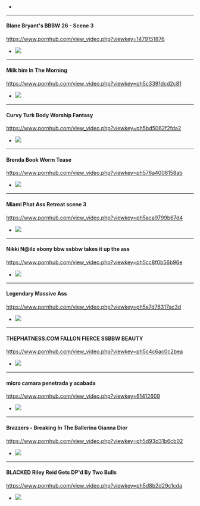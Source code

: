 #### 

- ![]()
---
#### Blane Bryant's BBBW 26 - Scene 3
https://www.pornhub.com/view_video.php?viewkey=1479151876
- ![](https://ci.phncdn.com/videos/201301/30/9425351/original/(m=eafTGgaaaa)(mh=TXdP84d8XZd53ROK)16.jpg)
---
#### Milk him In The Morning
https://www.pornhub.com/view_video.php?viewkey=ph5c3391dcd2c81
- ![](https://ci.phncdn.com/videos/201901/07/200609871/original/(m=eafTGgaaaa)(mh=fUnsRxfRaG5F6bv6)13.jpg)
---
#### Curvy Turk Body Worship Fantasy
https://www.pornhub.com/view_video.php?viewkey=ph5bd5062f2fda2
- ![](https://ci.phncdn.com/videos/201810/28/189425271/original/(m=eafTGgaaaa)(mh=O8_yP1FE-KTKy_0B)14.jpg)
---
#### Brenda Book Worm Tease
https://www.pornhub.com/view_video.php?viewkey=ph576a4008158ab
- ![](https://di.phncdn.com/videos/201606/22/80236871/original/(m=eafTGgaaaa)(mh=NdsNolwewz4U6djI)7.jpg)
---
#### Miami Phat Ass Retreat scene 3
https://www.pornhub.com/view_video.php?viewkey=ph5aca9799b67d4
- ![](https://ci.phncdn.com/videos/201804/08/161338212/original/(m=eafTGgaaaa)(mh=rgpjrPIrjgjrq3Rc)9.jpg)
---
#### Nikki N@ilz ebony bbw ssbbw takes it up the ass
https://www.pornhub.com/view_video.php?viewkey=ph5cc8f0b56b96e
- ![](https://ci.phncdn.com/videos/201905/01/221175361/original/(m=eafTGgaaaa)(mh=KBpi9TVh7sZZrvvk)5.jpg)
---
#### Legendary Massive Ass
https://www.pornhub.com/view_video.php?viewkey=ph5a7d76317ac3d
- ![](https://ci.phncdn.com/videos/201802/09/153952902/original/(m=eafTGgaaaa)(mh=RY6hUhLFaowgj-Rk)4.jpg)
---
#### THEPHATNESS.COM FALLON FIERCE SSBBW BEAUTY
https://www.pornhub.com/view_video.php?viewkey=ph5c4c6ac0c2bea
- ![](https://ci.phncdn.com/videos/201901/26/203935161/original/(m=eafTGgaaaa)(mh=VcXILGuql2LVSy0A)7.jpg)
---
#### micro camara penetrada y acabada
https://www.pornhub.com/view_video.php?viewkey=61412609
- ![](https://ci.phncdn.com/videos/201502/21/45184551/original/(m=eafTGgaaaa)(mh=2nFLSul_ZE3chLKD)11.jpg)
---
#### Brazzers - Breaking In The Ballerina Gianna Dior
https://www.pornhub.com/view_video.php?viewkey=ph5d93d31b6cb02
- ![](https://ci.phncdn.com/videos/201910/01/252157312/original/(m=q-W-P5UbeafTGgaaaa)(mh=o1iric9sqOffC-Zm)0.jpg)
---
#### BLACKED Riley Reid Gets DP'd By Two Bulls
https://www.pornhub.com/view_video.php?viewkey=ph5d8b2d29c1cda
- ![](https://ci.phncdn.com/videos/201909/25/250700391/thumbs_10/(m=eafTGgaaaa)(mh=-e4byE3tk-wvzsMt)11.jpg)
